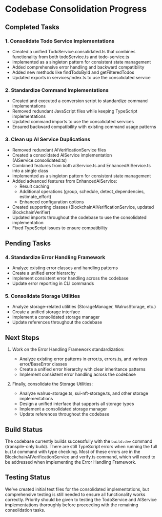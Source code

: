 # Codebase Consolidation Progress

## Completed Tasks

### 1. Consolidate Todo Service Implementations

- Created a unified TodoService.consolidated.ts that combines functionality from both todoService.ts and todo-service.ts
- Implemented as a singleton pattern for consistent state management
- Added comprehensive error handling and backward compatibility
- Added new methods like findTodoById and getFilteredTodos
- Updated exports in services/index.ts to use the consolidated service

### 2. Standardize Command Implementations

- Created and executed a conversion script to standardize command implementations
- Removed redundant JavaScript files while keeping TypeScript implementations
- Updated command imports to use the consolidated services
- Ensured backward compatibility with existing command usage patterns

### 3. Clean up AI Service Duplications

- Removed redundant AIVerificationService files
- Created a consolidated AIService implementation (AIService.consolidated.ts)
- Combined features from both aiService.ts and EnhancedAIService.ts into a single class
- Implemented as a singleton pattern for consistent state management
- Added advanced features from EnhancedAIService:
  - Result caching
  - Additional operations (group, schedule, detect_dependencies, estimate_effort)
  - Enhanced configuration options
- Created supporting classes (BlockchainAIVerificationService, updated BlockchainVerifier)
- Updated imports throughout the codebase to use the consolidated implementation
- Fixed TypeScript issues to ensure compatibility

## Pending Tasks

### 4. Standardize Error Handling Framework

- Analyze existing error classes and handling patterns
- Create a unified error hierarchy
- Implement consistent error handling across the codebase
- Update error reporting in CLI commands

### 5. Consolidate Storage Utilities

- Analyze storage-related utilities (StorageManager, WalrusStorage, etc.)
- Create a unified storage interface
- Implement a consolidated storage manager
- Update references throughout the codebase

## Next Steps

1. Work on the Error Handling Framework standardization:
   - Analyze existing error patterns in error.ts, errors.ts, and various error/BaseError classes
   - Create a unified error hierarchy with clear inheritance patterns
   - Implement consistent error handling across the codebase

2. Finally, consolidate the Storage Utilities:
   - Analyze walrus-storage.ts, sui-nft-storage.ts, and other storage implementations
   - Design a unified interface that supports all storage types
   - Implement a consolidated storage manager
   - Update references throughout the codebase

## Build Status

The codebase currently builds successfully with the `build:dev` command (transpile-only build). 
There are still TypeScript errors when running the full `build` command with type checking.
Most of these errors are in the BlockchainAIVerificationService and verify.ts command, which
will need to be addressed when implementing the Error Handling Framework.

## Testing Status

We've created initial test files for the consolidated implementations, but comprehensive
testing is still needed to ensure all functionality works correctly. Priority should be given
to testing the TodoService and AIService implementations thoroughly before proceeding with
the remaining consolidation tasks.